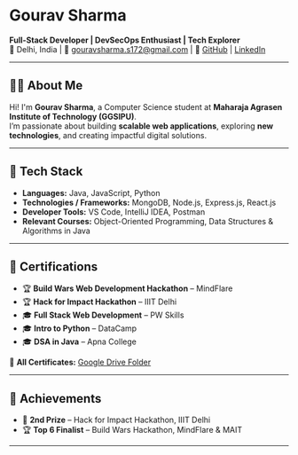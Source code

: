 # Gourav Sharma
**Full-Stack Developer | DevSecOps Enthusiast | Tech Explorer**  
📍 Delhi, India | 📧 gouravsharma.s172@gmail.com | 🔗 [GitHub](https://github.com/gouravsharma1711) | [LinkedIn](https://www.linkedin.com/in/gourav-sharma-682a8525b/)

---

## 👨‍💻 About Me
Hi! I'm **Gourav Sharma**, a Computer Science student at **Maharaja Agrasen Institute of Technology (GGSIPU)**.  
I’m passionate about building **scalable web applications**, exploring **new technologies**, and creating impactful digital solutions.

---

## 🚀 Tech Stack
- **Languages:** Java, JavaScript, Python  
- **Technologies / Frameworks:** MongoDB, Node.js, Express.js, React.js  
- **Developer Tools:** VS Code, IntelliJ IDEA, Postman  
- **Relevant Courses:** Object-Oriented Programming, Data Structures & Algorithms in Java  

---

## 📜 Certifications
- 🏆 **Build Wars Web Development Hackathon** – MindFlare  
- 🏆 **Hack for Impact Hackathon** – IIIT Delhi  
- 🎓 **Full Stack Web Development** – PW Skills  
- 🎓 **Intro to Python** – DataCamp  
- 🎓 **DSA in Java** – Apna College  

📂 **All Certificates:** [Google Drive Folder](https://drive.google.com/drive/folders/1g8rMqUs4baN4q89qTahUIAsODiEjc_GX?usp=sharing)

---

## 🏅 Achievements
- 🥈 **2nd Prize** – Hack for Impact Hackathon, IIIT Delhi  
- 🏆 **Top 6 Finalist** – Build Wars Hackathon, MindFlare & MAIT  

---
